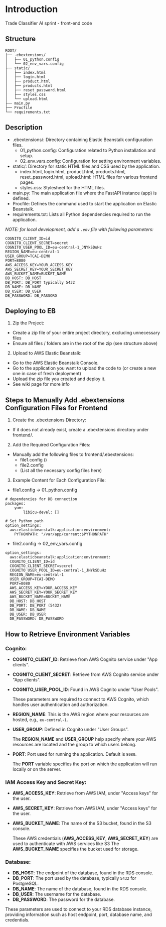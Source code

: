 
# Introduction 
Trade Classifier AI sprint - front-end code


## Structure
```
ROOT/
├── .ebextensions/
│   ├── 01_python.config
│   └── 02_env_vars.config
├── static/
│   ├── index.html
│   ├── login.html
│   ├── product.html
│   ├── products.html
│   ├── reset_password.html
│   ├── styles.css
│   └── upload.html
├── main.py
├── Procfile
└── requirements.txt
```

## Description
- .ebextensions/: Directory containing Elastic Beanstalk configuration files.
  - 01_python.config: Configuration related to Python installation and setup.
  - 02_env_vars.config: Configuration for setting environment variables.
- static/: Directory for static HTML files and CSS used by the application.
  - index.html, login.html, product.html, products.html, reset_password.html, upload.html: HTML files for various frontend pages.
  - styles.css: Stylesheet for the HTML files.
- main.py: The main application file where the FastAPI instance (app) is defined.
- Procfile: Defines the command used to start the application on Elastic Beanstalk.
- requirements.txt: Lists all Python dependencies required to run the application.


_NOTE: for local development, add a `.env` file with following parameters:_

```
COGNITO_CLIENT_ID=id
COGNITO_CLIENT_SECRET=secret
COGNITO_USER_POOL_ID=eu-central-1_JNYkSDuHz
REGION_NAME=eu-central-1
USER_GROUP=TCAI-DEMO
PORT=8080
AWS_ACCESS_KEY=YOUR_ACCESS_KEY
AWS_SECRET_KEY=YOUR_SECRET_KEY
AWS_BUCKET_NAME=BUCKET_NAME
DB_HOST: DB_HOST
DB_PORT: DB_PORT typically 5432
DB_NAME: DB_NAME
DB_USER: DB_USER
DB_PASSWORD: DB_PASSORD

```

## Deploying to EB
1) Zip the Project:
  - Create a zip file of your entire project directory, excluding unnecessary files
  - Ensure all files / folders are in the root of the zip (see structure above)
  
2) Upload to AWS Elastic Beanstalk:
  - Go to the AWS Elastic Beanstalk Console.
  - Go to the application you want to upload the code to (or create a new one in case of fresh deployment)
  - Upload the zip file you created and deploy it.
  - See wiki page for more info 


## Steps to Manually Add .ebextensions Configuration Files for Frontend

1. Create the .ebextensions Directory:

- If it does not already exist, create a .ebextensions directory under frontend/.

2. Add the Required Configuration Files:

- Manually add the following files to frontend/.ebextensions:
  - file1.config ()
  - file2.config
  - (List all the necessary config files here)

3. Example Content for Each Configuration File:

- file1.config -> 01_python.config

```
# dependencies for DB connection
packages:
    yum:
        libicu-devel: []

# Set Python path
option_settings:
  aws:elasticbeanstalk:application:environment:
    PYTHONPATH: "/var/app/current:$PYTHONPATH"
```

- file2.config -> 02_env_vars.config

```
option_settings:
  aws:elasticbeanstalk:application:environment:
  COGNITO_CLIENT_ID=id
  COGNITO_CLIENT_SECRET=secret
  COGNITO_USER_POOL_ID=eu-central-1_JNYkSDuHz
  REGION_NAME=eu-central-1
  USER_GROUP=TCAI-DEMO
  PORT=8080
  AWS_ACCESS_KEY=YOUR_ACCESS_KEY
  AWS_SECRET_KEY=YOUR_SECRET_KEY
  AWS_BUCKET_NAME=BUCKET_NAME
  DB_HOST: DB_HOST
  DB_PORT: DB_PORT (5432)
  DB_NAME: DB_NAME
  DB_USER: DB_USER
  DB_PASSWORD: DB_PASSWORD

```

## How to Retrieve Environment Variables

### Cognito: 

- **COGNITO_CLIENT_ID**: Retrieve from AWS Cognito service under "App clients".  
- **COGNITO_CLIENT_SECRET**: Retrieve from AWS Cognito service under "App clients".  
- **COGNITO_USER_POOL_ID**: Found in AWS Cognito under "User Pools".  

  These parameters are required to connect to AWS Cognito, which handles user authentication and authorization.

- **REGION_NAME**: This is the AWS region where your resources are hosted, e.g., `eu-central-1`.  
- **USER_GROUP**: Defined in Cognito under "User Groups".  

  The **REGION_NAME** and **USER_GROUP** help specify where your AWS resources are located and the group to which users belong.

- **PORT**: Port used for running the application. Default is `8080`.  

  The **PORT** variable specifies the port on which the application will run locally or on the server.

### IAM Access Key and Secret Key:

- **AWS_ACCESS_KEY**: Retrieve from AWS IAM, under "Access keys" for the user.  
- **AWS_SECRET_KEY**: Retrieve from AWS IAM, under "Access keys" for the user.  
- **AWS_BUCKET_NAME**: The name of the S3 bucket, found in the S3 console.  

  These AWS credentials (**AWS_ACCESS_KEY**, **AWS_SECRET_KEY**) are used to authenticate with AWS services like S3
  The **AWS_BUCKET_NAME** specifies the bucket used for storage.


### Database: 
- **DB_HOST**: The endpoint of the database, found in the RDS console.  
- **DB_PORT**: The port used by the database, typically `5432` for PostgreSQL.  
- **DB_NAME**: The name of the database, found in the RDS console.  
- **DB_USER**: The username for the database.  
- **DB_PASSWORD**: The password for the database.  

These parameters are used to connect to your RDS database instance, providing information such as host endpoint, port, database name, and credentials.
